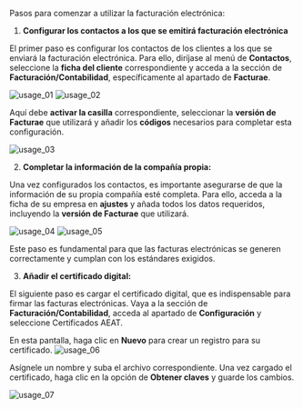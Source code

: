 Pasos para comenzar a utilizar la facturación electrónica:

1. **Configurar los contactos a los que se emitirá facturación electrónica**

El primer paso es configurar los contactos de los clientes a los que se enviará la facturación electrónica. Para ello, diríjase al menú de **Contactos**, seleccione la **ficha del cliente** correspondiente y acceda a la sección de **Facturación/Contabilidad**, específicamente al apartado de **Facturae**.

![usage_01](../static/description/usage_01.png)
![usage_02](../static/description/usage_02.png)

Aquí debe **activar la casilla** correspondiente, seleccionar la **versión de Facturae** que utilizará y añadir los **códigos** necesarios para completar esta configuración.

![usage_03](../static/description/usage_03.png)


2. **Completar la información de la compañía propia:**

Una vez configurados los contactos, es importante asegurarse de que la información de su propia compañía esté completa. Para ello, acceda a la ficha de su empresa en **ajustes** y añada todos los datos requeridos, incluyendo la **versión de Facturae** que utilizará.

![usage_04](../static/description/usage_04.png)
![usage_05](../static/description/usage_05.png)

Este paso es fundamental para que las facturas electrónicas se generen correctamente y cumplan con los estándares exigidos.

3. **Añadir el certificado digital:**

El siguiente paso es cargar el certificado digital, que es indispensable para firmar las facturas electrónicas. Vaya a la sección de **Facturación/Contabilidad**, acceda al apartado de **Configuración** y seleccione Certificados AEAT.

En esta pantalla, haga clic en **Nuevo** para crear un registro para su certificado.
![usage_06](../static/description/usage_06.png)

Asígnele un nombre y suba el archivo correspondiente. Una vez cargado el certificado, haga clic en la opción de **Obtener claves** y guarde los cambios.

![usage_07](../static/description/usage_07.png)
